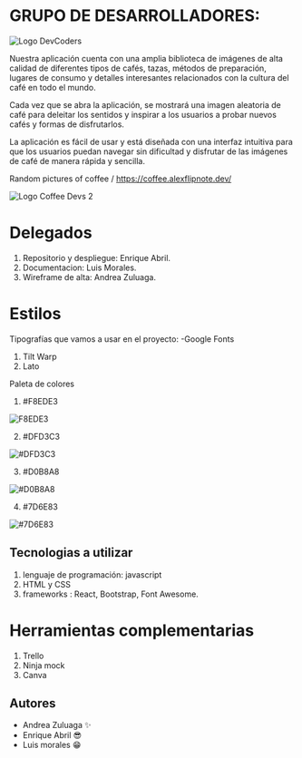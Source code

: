 # GRUPO DE DESARROLLADORES:

![Logo DevCoders](https://user-images.githubusercontent.com/116774890/222029888-876bc4b8-d523-462f-a86a-8742c4494ec7.png)

Nuestra aplicación cuenta con una amplia biblioteca de imágenes de alta calidad de diferentes tipos de cafés, tazas, métodos de preparación, lugares de consumo y detalles interesantes relacionados con la cultura del café en todo el mundo.

Cada vez que se abra la aplicación, se mostrará una imagen aleatoria de café para deleitar los sentidos y inspirar a los usuarios a probar nuevos cafés y formas de disfrutarlos.

La aplicación es fácil de usar y está diseñada con una interfaz intuitiva para que los usuarios puedan navegar sin dificultad y disfrutar de las imágenes de café de manera rápida y sencilla.

Random pictures of coffee / https://coffee.alexflipnote.dev/

![Logo Coffee Devs 2](https://user-images.githubusercontent.com/116774890/222212661-72b94db2-a65b-404f-9880-6becfed98d4e.png)


# Delegados
1. Repositorio y despliegue: Enrique Abril.
2. Documentacion: Luis Morales.
3. Wireframe de alta: Andrea Zuluaga.


# Estilos
Tipografías que vamos a usar en el proyecto:
-Google Fonts
1. Tilt Warp
2. Lato

Paleta de colores
1. #F8EDE3


![F8EDE3](https://user-images.githubusercontent.com/116774890/222218611-52e7d86a-b666-4601-80cb-493b312bbdc7.png)

2. #DFD3C3


![#DFD3C3](https://user-images.githubusercontent.com/116774890/222219593-8f290365-aa83-4b59-b419-9364435b4e07.png)

3. #D0B8A8


![#D0B8A8](https://user-images.githubusercontent.com/116774890/222219636-271e389b-481e-4bad-803b-bc7b0a17c449.png)

4. #7D6E83


![#7D6E83](https://user-images.githubusercontent.com/116774890/222219650-f3225b0e-a73d-4881-8dac-fe2cd9c5a3b3.png)

## Tecnologias a utilizar
1. lenguaje de programación: javascript
2. HTML y CSS
4. frameworks : React, Bootstrap, Font Awesome.

# Herramientas complementarias
1. Trello
2. Ninja mock
3. Canva


## Autores
- Andrea Zuluaga ✨
- Enrique Abril 😎
- Luis morales 😁
